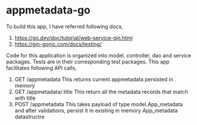 # appmetadata-go
To build this app, I have referred following docs,
1. https://go.dev/doc/tutorial/web-service-gin.html
2. https://gin-gonic.com/docs/testing/

Code for this application is organized into model, controller, dao and service packages. Tests are in their corresponding test packages.
This app facilitates following API calls,
1. GET /appmetadata 
    This returns current appmetadata persisted in memory
2. GET /appmetadata/:title
    This return all the metadata records that match with title
3. POST /appmetadata
    This takes payload of type model.App_metadata and after validations, persist it in existing in memory App_metadata datastructre

